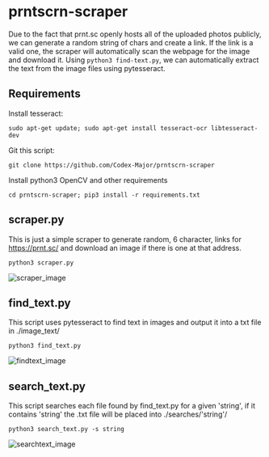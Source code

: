 # prntscrn-scraper
Due to the fact that prnt.sc openly hosts all of the uploaded photos publicly, we can generate a random string of chars and create a link. If
the link is a valid one, the scraper will automatically scan the webpage for the image and download it. Using `python3 find-text.py`, we
can automatically extract the text from the image files using pytesseract.

## Requirements
Install tesseract:

`sudo apt-get update; sudo apt-get install tesseract-ocr libtesseract-dev`

Git this script:

`git clone https://github.com/Codex-Major/prntscrn-scraper`

Install python3 OpenCV and other requirements

`cd prntscrn-scraper; pip3 install -r requirements.txt`

## scraper.py
This is just a simple scraper to generate random, 6 character, links for https://prnt.sc/ and download an image if there is one at that address.<br />

`python3 scraper.py`

![scraper_image](https://user-images.githubusercontent.com/10734039/137588474-0d5ffefa-165e-474b-a51c-2ef26aaf4d1f.png)


## find_text.py
This script uses pytesseract to find text in images and output it into a txt file in ./image_text/ <br />

`python3 find_text.py`

![findtext_image](https://user-images.githubusercontent.com/10734039/137588566-5379cb0c-e10f-484e-95f2-abba04b6d972.png)

## search_text.py
This script searches each file found by find_text.py for a given 'string', if it contains 'string' the .txt file will be placed into ./searches/'string'/<br />

`python3 search_text.py -s string`

![searchtext_image](https://user-images.githubusercontent.com/39181001/141443902-cdcd35df-e6c2-4417-a3ed-10caaae4acc9.png)

